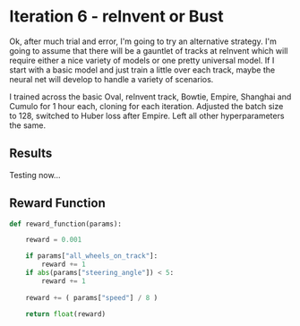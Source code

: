 # Iteration 6 - reInvent or Bust

Ok, after much trial and error, I'm going to try an alternative strategy.  I'm going to assume that there will be a gauntlet of tracks at reInvent which will require either a nice variety of models or one pretty universal model.  If I start with a basic model and just train a little over each track, maybe the neural net will develop to handle a variety of scenarios.

I trained across the basic Oval, reInvent track, Bowtie, Empire, Shanghai and Cumulo for 1 hour each, cloning for each iteration.  Adjusted the batch size to 128, switched to Huber loss after Empire.  Left all other hyperparameters the same.

## Results
Testing now...

## Reward Function

```python
def reward_function(params):

    reward = 0.001

    if params["all_wheels_on_track"]:
        reward += 1
    if abs(params["steering_angle"]) < 5:
        reward += 1
   
    reward += ( params["speed"] / 8 )
   
    return float(reward)
```